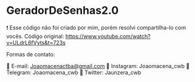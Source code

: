 # GeradorDeSenhas2.0

❗ Esse código não foi criado por mim, porém resolvi compartilha-lo com vocês. Código original: https://www.youtube.com/watch?v=ULdrL6fVyts&t=723s


Formas de contato:

📧 E-mail: Joaomacenactba@gmail.com                                                                                                                                              📸 Instagram: Joaomacena_cwb
📱 Telegram: Joaomacena_cwb
📇 Twitter: Jaunzera_cwb 
